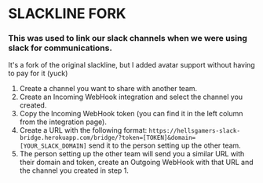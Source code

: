# SLACKLINE FORK
### This was used to link our slack channels when we were using slack for communications.

It's a fork of the original slackline, but I added avatar support without having to pay for it (yuck)

 1. Create a channel you want to share with another team.
 2. Create an Incoming WebHook integration and select the channel you created.
 3. Copy the Incoming WebHook token (you can find it in the left column
    from the integration page).
 4. Create a URL with the following format: ```https://hellsgamers-slack-bridge.herokuapp.com/bridge/?token=[TOKEN]&domain=[YOUR_SLACK_DOMAIN]``` send it to the person setting up the other team.
 5. The person setting up the other team will send you a similar
    URL with their domain and token, create an Outgoing WebHook with
    that URL and the channel you created in step 1.
